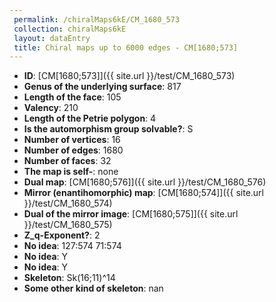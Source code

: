 ```yaml
--- 
 permalink: /chiralMaps6kE/CM_1680_573 
 collection: chiralMaps6kE
 layout: dataEntry
 title: Chiral maps up to 6000 edges - CM[1680;573]
---
```


- **ID**: [CM[1680;573]]({{ site.url }}/test/CM_1680_573)
- **Genus of the underlying surface**: 817
- **Length of the face**: 105
- **Valency**: 210
- **Length of the Petrie polygon**: 4
- **Is the automorphism group solvable?**: S
- **Number of vertices**: 16
- **Number of edges**: 1680
- **Number of faces**: 32
- **The map is self-**: none
- **Dual map**: [CM[1680;576]]({{ site.url }}/test/CM_1680_576)
- **Mirror (enantihomorphic) map**: [CM[1680;574]]({{ site.url }}/test/CM_1680_574)
- **Dual of the mirror image**: [CM[1680;575]]({{ site.url }}/test/CM_1680_575)
- **Z_q-Exponent?**: 2
- **No idea**:  127:574 71:574
- **No idea**: Y
- **No idea**: Y
- **Skeleton**: Sk(16;11)^14
- **Some other kind of skeleton**: nan

